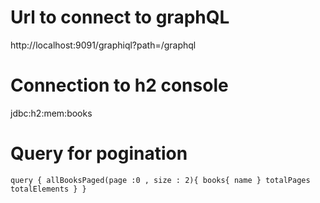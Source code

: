 # Url to connect to graphQL

http://localhost:9091/graphiql?path=/graphql

# Connection to h2 console

jdbc:h2:mem:books

# Query for pogination

`
query {
allBooksPaged(page :0 , size : 2){
books{
name
}
totalPages
totalElements
}
}
`


